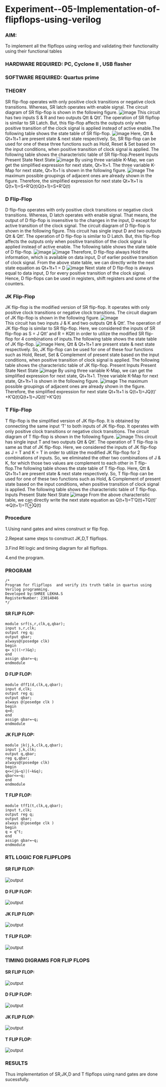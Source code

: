 # Experiment--05-Implementation-of-flipflops-using-verilog
### AIM:
 To implement all the flipflops using verilog and validating their functionality using their functional tables
### HARDWARE REQUIRED:  PC, Cyclone II , USB flasher
### SOFTWARE REQUIRED:   Quartus prime
### THEORY 
SR flip-flop operates with only positive clock transitions or negative clock transitions. Whereas, SR latch operates with enable signal. The circuit diagram of SR flip-flop is shown in the following figure.
![image](https://user-images.githubusercontent.com/36288975/167910294-bb550548-b1dc-4cba-9044-31d9037d476b.png)
This circuit has two inputs S & R and two outputs Qtt & Qtt’. The operation of SR flipflop is similar to SR Latch. But, this flip-flop affects the outputs only when positive transition of the clock signal is applied instead of active enable.The following table shows the state table of SR flip-flop.
![image](https://user-images.githubusercontent.com/36288975/167910648-ced88e69-869c-42e2-9718-a285a3902446.png)
Here, Qtt & Qt+1t+1 are present state & next state respectively. So, SR flip-flop can be used for one of these three functions such as Hold, Reset & Set based on the input conditions, when positive transition of clock signal is applied. The following table shows the characteristic table of SR flip-flop.Present Inputs	Present State	Next State
![image](https://user-images.githubusercontent.com/36288975/167908180-5fc9d589-1cb5-41f5-b2c8-927e04f5f387.png)
By using three variable K-Map, we can get the simplified expression for next state, Qt+1t+1. The three variable K-Map for next state, Qt+1t+1 is shown in the following figure.
![image](https://user-images.githubusercontent.com/36288975/167908214-25b30a54-db20-4bcb-9385-5f93a1982a09.png)
The maximum possible groupings of adjacent ones are already shown in the figure. Therefore, the simplified expression for next state Qt+1t+1 is
Q(t+1)=S+R′Q(t)Q(t+1)=S+R′Q(t)
### D Flip-Flop
D flip-flop operates with only positive clock transitions or negative clock transitions. Whereas, D latch operates with enable signal. That means, the output of D flip-flop is insensitive to the changes in the input, D except for active transition of the clock signal. The circuit diagram of D flip-flop is shown in the following figure.
This circuit has single input D and two outputs Qtt & Qtt’. The operation of D flip-flop is similar to D Latch. But, this flip-flop affects the outputs only when positive transition of the clock signal is applied instead of active enable.
The following table shows the state table of D flip-flop.
![image](https://user-images.githubusercontent.com/36288975/167908342-e03f0cbb-5958-43bb-b74a-5e3ec2341675.png)
![image](https://user-images.githubusercontent.com/36288975/167910325-aeef0739-0a54-40e2-bebd-6f5fa0cad10e.png)
Therefore, D flip-flop always Hold the information, which is available on data input, D of earlier positive transition of clock signal. From the above state table, we can directly write the next state equation as
Qt+1t+1 = D
![image](https://user-images.githubusercontent.com/36288975/167908850-d39d07ba-7f9d-490a-b9f2-274e189fd047.png)
Next state of D flip-flop is always equal to data input, D for every positive transition of the clock signal. Hence, D flip-flops can be used in registers, shift registers and some of the counters.
### JK Flip-Flop
JK flip-flop is the modified version of SR flip-flop. It operates with only positive clock transitions or negative clock transitions. The circuit diagram of JK flip-flop is shown in the following figure.
![image](https://user-images.githubusercontent.com/36288975/167910378-d2d984a7-2815-4d17-8c41-ee4bdf59ec24.png)  
This circuit has two inputs J & K and two outputs Qtt & Qtt’. The operation of JK flip-flop is similar to SR flip-flop. Here, we considered the inputs of SR flip-flop as S = J Qtt’ and R = KQtt in order to utilize the modified SR flip-flop for 4 combinations of inputs.The following table shows the state table of JK flip-flop.
![image](https://user-images.githubusercontent.com/36288975/167908575-59c35afb-50d3-46a2-888c-47478a3179d5.png)
Here, Qtt & Qt+1t+1 are present state & next state respectively. So, JK flip-flop can be used for one of these four functions such as Hold, Reset, Set & Complement of present state based on the input conditions, when positive transition of clock signal is applied. The following table shows the characteristic table of JK flip-flop.
Present Inputs	Present State	Next State
![image](https://user-images.githubusercontent.com/36288975/167908664-c854ffe9-0bd3-44c2-bfa6-e53928181c69.png)
By using three variable K-Map, we can get the simplified expression for next state, Qt+1t+1. Three variable K-Map for next state, Qt+1t+1 is shown in the following figure. 
 ![image](https://user-images.githubusercontent.com/36288975/167908688-fa93c3e9-8323-4864-947d-c11d163d5a90.png)
The maximum possible groupings of adjacent ones are already shown in the figure. Therefore, the simplified expression for next state Qt+1t+1 is
Q(t+1)=JQ(t)′+K′Q(t)Q(t+1)=JQ(t)′+K′Q(t)
### T Flip-Flop
T flip-flop is the simplified version of JK flip-flop. It is obtained by connecting the same input ‘T’ to both inputs of JK flip-flop. It operates with only positive clock transitions or negative clock transitions. The circuit diagram of T flip-flop is shown in the following figure.
![image](https://user-images.githubusercontent.com/36288975/167911534-5f3c445d-bc68-46e2-9a9c-7efce5febc60.png)
This circuit has single input T and two outputs Qtt & Qtt’. The operation of T flip-flop is same as that of JK flip-flop. Here, we considered the inputs of JK flip-flop as J = T and K = T in order to utilize the modified JK flip-flop for 2 combinations of inputs. So, we eliminated the other two combinations of J & K, for which those two values are complement to each other in T flip-flop.The following table shows the state table of T flip-flop.
Here, Qtt & Qt+1t+1 are present state & next state respectively. So, T flip-flop can be used for one of these two functions such as Hold, & Complement of present state based on the input conditions, when positive transition of clock signal is applied. The following table shows the characteristic table of T flip-flop.
Inputs	Present State	Next State
![image](https://user-images.githubusercontent.com/36288975/167909015-53aa9450-3f28-4202-887a-79d88228f8a0.png)
From the above characteristic table, we can directly write the next state equation as
Q(t+1)=T′Q(t)+TQ(t)′
⇒Q(t+1)=T⊕Q(t)
### Procedure
1.Using nand gates and wires construct sr flip flop.

2.Repeat same steps to construct JK,D,T flipflops.

3.Find Rtl logic and timing diagram for all flipflops.

4.end the program.

### PROGRAM 
``` 
/*
Program for flipflops  and verify its truth table in quartus using Verilog programming.
Developed by:SHREE LEKHA.S 
RegisterNumber: 23014046
*/

``` 
####  SR FLIP FLOP:
```
module srf(s,r,clk,q,qbar);
input s,r,clk;
output reg q;
output qbar;
always@(posedge clk)
begin
q= s|((~r)&q);
end
assign qbar=~q;
endmodule
```
#### D FLIP FLOP:
```
module dff1(d,clk,q,qbar);
input d,clk;
output reg q;
output qbar;
always @(posedge clk )
begin
q=d;
end
assign qbar=~q;
endmodule 
```
#### JK FLIP FLOP:
```
module jk(j,k,clk,q,qbar);
input j,k,clk;
output q,qbar;
reg q,qbar;
always@(posedge clk)
begin
q<=(j&~q)|(~k&q);
qbar<=~q;
end
endmodule
```
#### T FLIP FLOP:
```
module tff1(t,clk,q,qbar);
input t,clk;
output reg q;
output qbar;
always @(posedge clk )
begin
q = q^t;
end
assign qbar=~q;
endmodule 

```
### RTL LOGIC FOR FLIPFLOPS 
####  SR FLIP FLOP:
![output](/srf/Screenshot%202023-11-26%20163737.png)

#### D FLIP FLOP:
![output](/d%20flip%20flop/D-Flip%20flop_diagram.png)

#### JK FLIP FLOP:
![output](/jk/Screenshot%202023-11-26%20164229.png)

#### T FLIP FLOP:
![output](/T%20Flipflop/T-Flip%20flop%20diagram.png)

### TIMING DIGRAMS FOR FLIP FLOPS 

####  SR FLIP FLOP:
![output](/srf/Screenshot%202023-11-26%20163710.png)
#### D FLIP FLOP:
![output](/d%20flip%20flop/D-Flip%20flop%20waveform.png)
#### JK FLIP FLOP:
![output](/jk/Screenshot%202023-11-26%20164517.png)
#### T FLIP FLOP:
![output](/T%20Flipflop/T-Flip%20flop%20waveform.png)

### RESULTS 
Thus implementation of SR,JK,D and T flipflops using nand gates are done sucessfully.
